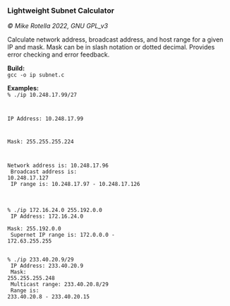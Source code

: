 ### Lightweight Subnet Calculator
*© Mike Rotella 2022, GNU GPL_v3*

Calculate network address, broadcast address, and host
range for a given IP and mask. Mask can be in slash
notation or dotted decimal. Provides error checking and
error feedback.

**Build:**<br>
<code>gcc -o ip subnet.c</code><br>

**Examples:**<br>
<code>% ./ip 10.248.17.99/27<br>

IP Address: 10.248.17.99

Mask: 255.255.255.224

Network address is: 10.248.17.96<br>
Broadcast address is: 10.248.17.127<br>
IP range is: 10.248.17.97 - 10.248.17.126<br>
</code><br>

<code>% ./ip 172.16.24.0 255.192.0.0<br>
IP Address: 172.16.24.0<br>
Mask: 255.192.0.0<br>
Supernet IP range is: 172.0.0.0 - 172.63.255.255<br>
</code><br>

<code>% ./ip 233.40.20.9/29<br>
IP Address: 233.40.20.9<br>
Mask: 255.255.255.248<br>
Multicast range: 233.40.20.8/29<br>
Range is: 233.40.20.8 - 233.40.20.15<br>
</code><br>